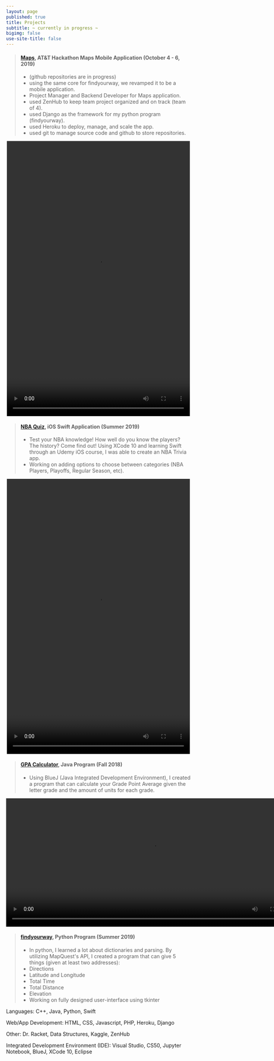 ```yaml
---
layout: page
published: true
title: Projects
subtitle: ~ currently in progress ~
bigimg: false
use-site-title: false
---
```

> #### [Maps](https://github.com/austin-keith-vigo/at-t-hackathon-back-end/issues), AT&T Hackathon Maps Mobile Application (October 4 - 6, 2019)
> - (github repositories are in progress)
> - using the same core for findyourway, we revamped it to be a mobile application.
> - Project Manager and Backend Developer for Maps application.
> - used ZenHub to keep team project organized and on track (team of 4). 
> - used Django as the framework for my python program (findyourway).
> - used Heroku to deploy, manage, and scale the app. 
> - used git to manage source code and github to store repositories.


<center>
  
<video width="500" height="750" controls>
  <source src="/img/maps.mov" type="video/mp4">
  Your browser does not support the video tag.
</video>

</center>


> #### [NBA Quiz](https://github.com/sssandan/NBA-Quiz), iOS Swift Application (Summer 2019) 
> - Test your NBA knowledge! How well do you know the players? The history? Come find out! Using XCode 10 and learning Swift through an Udemy iOS course, I was able to create an NBA Trivia app. 
> - Working on adding options to choose between categories (NBA Players, Playoffs, Regular Season, etc).

<center>
  
<video width="500" height="750" controls>
  <source src="/img/nbaquiz.mov" type="video/mp4">
  Your browser does not support the video tag.
</video>

</center>


> #### [GPA Calculator](https://github.com/sssandan/GPA-Calculator), Java Program (Fall 2018) 
> - Using BlueJ (Java Integrated Development Environment), I created a program that can calculate your Grade Point Average given the letter grade and the amount of units for each grade.


<center>
  
<video width="800" height="350" controls>
  <source src="/img/gpaCalc1.mov" type="video/mp4">
  Your browser does not support the video tag.
</video>

</center>

> #### [findyourway](https://github.com/sssandan/findyourway), Python Program (Summer 2019) 
>
> - In python, I learned a lot about dictionaries and parsing. By utilizing MapQuest's API, 
        	I created a program that can give 5 things (given at least two addresses):
> - Directions
> - Latitude and Longitude
> - Total Time
> - Total Distance
> - Elevation
> - Working on fully designed user-interface using tkinter



Languages: C++, Java, Python, Swift

Web/App Development: HTML, CSS, Javascript, PHP, Heroku, Django

Other: Dr. Racket, Data Structures, Kaggle, ZenHub

Integrated Development Environment (IDE): Visual Studio, CS50, Jupyter Notebook, BlueJ, XCode 10, Eclipse
